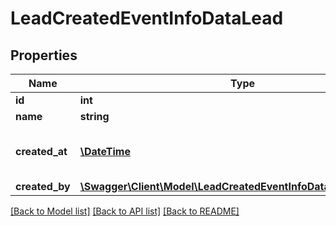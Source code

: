 # LeadCreatedEventInfoDataLead

## Properties
Name | Type | Description | Notes
------------ | ------------- | ------------- | -------------
**id** | **int** | Lead ID | [optional] 
**name** | **string** | Lead Name | [optional] 
**created_at** | [**\DateTime**](\DateTime.md) | Date and time of creation (ISO 8601) | [optional] 
**created_by** | [**\Swagger\Client\Model\LeadCreatedEventInfoDataLeadCreatedBy**](LeadCreatedEventInfoDataLeadCreatedBy.md) |  | [optional] 

[[Back to Model list]](../README.md#documentation-for-models) [[Back to API list]](../README.md#documentation-for-api-endpoints) [[Back to README]](../README.md)

